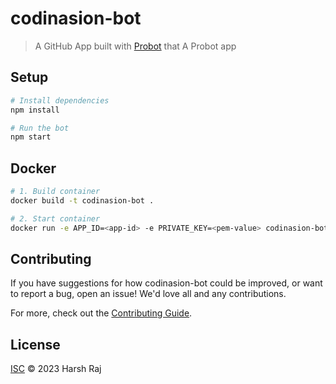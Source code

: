 # codinasion-bot

> A GitHub App built with [Probot](https://github.com/probot/probot) that A Probot app

## Setup

```sh
# Install dependencies
npm install

# Run the bot
npm start
```

## Docker

```sh
# 1. Build container
docker build -t codinasion-bot .

# 2. Start container
docker run -e APP_ID=<app-id> -e PRIVATE_KEY=<pem-value> codinasion-bot
```

## Contributing

If you have suggestions for how codinasion-bot could be improved, or want to report a bug, open an issue! We'd love all and any contributions.

For more, check out the [Contributing Guide](CONTRIBUTING.md).

## License

[ISC](LICENSE) © 2023 Harsh Raj
